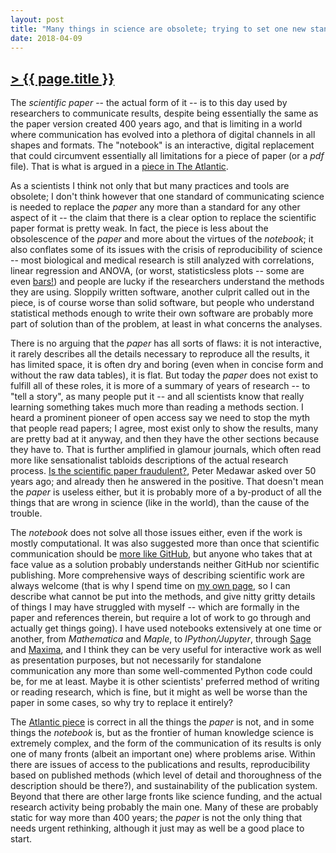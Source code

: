 ```yaml
---
layout: post
title: "Many things in science are obsolete; trying to set one new standard will have it soon be so as well (a comment on _The Scientific Paper Is Obsolete_)"
date: 2018-04-09
---
```


## [> {{ page.title }}](https://caesoma.github.io/archive/standalone/2018-04-09-not-just-the-scientific-paper-is-obsolete)

The _scientific paper_ -- the actual form of it -- is to this day used by researchers to communicate results, despite being essentially the same as the paper version created 400 years ago, and that is limiting in a world where communication has evolved into a plethora of digital channels in all shapes and formats. The "notebook" is an interactive, digital replacement that could circumvent essentially all limitations for a piece of paper (or a _pdf_ file). That is what is argued in a [piece in The Atlantic](https://www.theatlantic.com/science/archive/2018/04/the-scientific-paper-is-obsolete/556676/).

As a scientists I think not only that but many practices and tools are obsolete; I don't think however that one standard of communicating science is needed to replace the _paper_ any more than a standard for any other aspect of it -- the claim that there is a clear option to replace the scientific paper format is pretty weak.
In fact, the piece is less about the obsolescence of the _paper_ and more about the virtues of the _notebook_; it also conflates some of its issues with the crisis of reproducibility of science -- most biological and medical research is still analyzed with correlations, linear regression and ANOVA, (or worst, statisticsless plots -- some are even [bars!](http://journals.plos.org/plosbiology/article?id=10.1371/journal.pbio.1002128&fullSite)) and people are lucky if the researchers understand the methods they are using. Sloppily written software, another culprit called out in the piece, is of course worse than solid software, but people who understand statistical methods enough to write their own software are probably more part of solution than of the problem, at least in what concerns the analyses.

There is no arguing that the _paper_ has all sorts of flaws: it is not interactive, it rarely describes all the details necessary to reproduce all the results, it has limited space, it is often dry and boring (even when in concise form and without the raw data tables), it is flat. But today the _paper_ does not exist to fulfill all of these roles, it is more of a summary of years of research -- to "tell a story", as many people put it -- and all scientists know that really learning something takes much more than reading a methods section. I heard a prominent pioneer of open access say we need to stop the myth that people read papers; I agree, most exist only to show the results, many are pretty bad at it anyway, and then they have the other sections because they have to. That is further amplified in glamour journals, which often read more like sensationalist tabloids descriptions of the actual research process.
[Is the scientific paper fraudulent?](http://blog.thegrandlocus.com/static/misc/is_the_scientific_paper_fraudulent.pdf ), Peter Medawar asked over 50 years ago; and already then he answered in the positive.
That doesn't mean the _paper_ is useless either, but it is probably more of a by-product of all the things that are wrong in science (like in the world), than the cause of the trouble.

The _notebook_ does not solve all those issues either, even if the work is mostly computational.
It was also suggested more than once that scientific communication should be [more like GitHub](http://www.slate.com/articles/technology/future_tense/2017/04/we_need_a_github_for_academic_research.html), but anyone who takes that at face value as a solution probably understands neither GitHub nor scientific publishing.
More comprehensive ways of describing scientific work are always welcome (that is why I spend time on [my own page](https://caesoma.github.io/), so I can describe what cannot be put into the methods, and give nitty gritty details of things I may have struggled with myself -- which are formally in the paper and references therein, but require a lot of work to go through and actually get things going). I have used notebooks extensively at one time or another, from _Mathematica_ and _Maple_, to _IPython/Jupyter_, through [Sage](http://www.sagemath.org/) and [Maxima](http://maxima.sourceforge.net/index.html), and I think they can be very useful for interactive work as well as presentation purposes, but not necessarily for standalone communication any more than some well-commented Python code could be, for me at least. Maybe it is other scientists' preferred method of writing or reading research, which is fine, but it might as well be worse than the paper in some cases, so why try to replace it entirely?

The [Atlantic piece](https://www.theatlantic.com/science/archive/2018/04/the-scientific-paper-is-obsolete/556676/) is correct in all the things the _paper_ is not, and in some things the _notebook_ is, but as the frontier of human knowledge science is extremely complex, and the form of the communication of its results is only one of many fronts (albeit an important one) where problems arise. Within there are issues of access to the publications and results, reproducibility based on published methods (which level of detail and thoroughness of the description should be there?), and sustainability of the publication system. Beyond that there are other large fronts like science funding, and the actual research activity being probably the main one.
Many of these are probably static for way more than 400 years; the _paper_ is not the only thing that needs urgent rethinking, although it just may as well be a good place to start.
